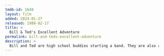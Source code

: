 ```yaml
---
tmdb-id: 1648
layout: film
added: 2024-01-27
released: 1989-02-17
title: >
  Bill & Ted's Excellent Adventure
permalink: bill-and-teds-excellent-adventure
description: >
  Bill and Ted are high school buddies starting a band. They are also about to fail their history class—which means Ted would be sent to military school—but receive help from Rufus, a traveller from a future where their band is the foundation for a perfect society. With the use of Rufus' time machine, Bill and Ted travel to various points in history, returning with important figures to help them complete their final history presentation.
---
```


